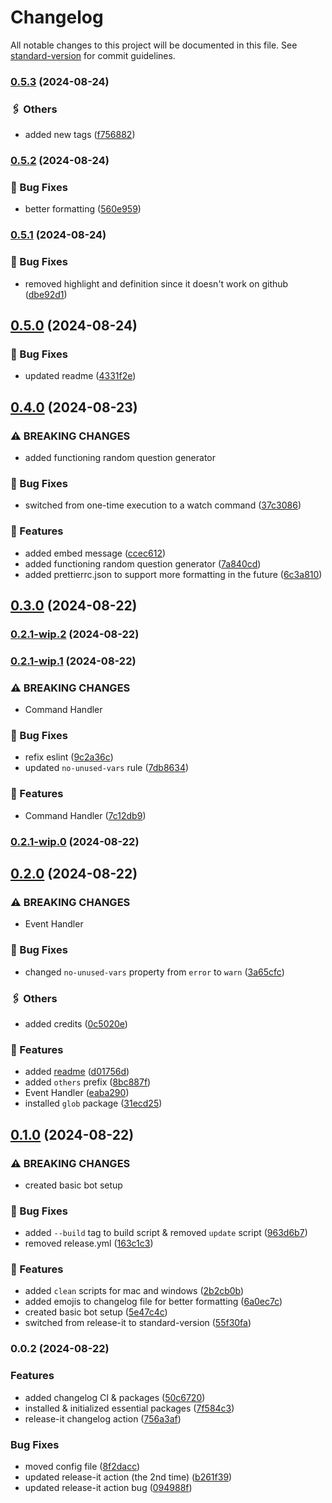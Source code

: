# Changelog

All notable changes to this project will be documented in this file. See [standard-version](https://github.com/conventional-changelog/standard-version) for commit guidelines.

### [0.5.3](https://github.com/haydenykh/SainsOrScienceBot/compare/v0.5.2...v0.5.3) (2024-08-24)


### 🖇️ Others

* added new tags ([f756882](https://github.com/haydenykh/SainsOrScienceBot/commit/f7568820808513a91d934a62a2f1ff3732c75bd8))

### [0.5.2](https://github.com/haydenykh/SainsOrScienceBot/compare/v0.5.1...v0.5.2) (2024-08-24)


### 🔧 Bug Fixes

* better formatting ([560e959](https://github.com/haydenykh/SainsOrScienceBot/commit/560e9599667e26678c7854579a08c8b86e960b43))

### [0.5.1](https://github.com/haydenykh/SainsOrScienceBot/compare/v0.5.0...v0.5.1) (2024-08-24)


### 🔧 Bug Fixes

* removed highlight and definition since it doesn't work on github ([dbe92d1](https://github.com/haydenykh/SainsOrScienceBot/commit/dbe92d10c6fe33ef70ac16204d3fb9efae2bb894))

## [0.5.0](https://github.com/haydenykh/SainsOrScienceBot/compare/v0.4.0...v0.5.0) (2024-08-24)


### 🔧 Bug Fixes

* updated readme ([4331f2e](https://github.com/haydenykh/SainsOrScienceBot/commit/4331f2e1f218be4227d899fd2e235ba9a440aeb6))

## [0.4.0](https://github.com/haydenykh/SainsOrScienceBot/compare/v0.3.0...v0.4.0) (2024-08-23)


### ⚠ BREAKING CHANGES

* added functioning random question generator

### 🔧 Bug Fixes

* switched from one-time execution to a watch command ([37c3086](https://github.com/haydenykh/SainsOrScienceBot/commit/37c3086f621c603145fc444667a5c481c50614bc))


### 🚀 Features

* added embed message ([ccec612](https://github.com/haydenykh/SainsOrScienceBot/commit/ccec612de9566d8c1bbc1851d1e9b5cc42d32631))
* added functioning random question generator ([7a840cd](https://github.com/haydenykh/SainsOrScienceBot/commit/7a840cdce4682ff7be1a94cb1bd3f04f14a4d1f7))
* added prettierrc.json to support more formatting in the future ([6c3a810](https://github.com/haydenykh/SainsOrScienceBot/commit/6c3a8104c95a54d2826a631cdbd861a08004461e))

## [0.3.0](https://github.com/haydenykh/SainsOrScienceBot/compare/v0.2.1-wip.2...v0.3.0) (2024-08-22)

### [0.2.1-wip.2](https://github.com/haydenykh/SainsOrScienceBot/compare/v0.2.1-wip.1...v0.2.1-wip.2) (2024-08-22)

### [0.2.1-wip.1](https://github.com/haydenykh/SainsOrScienceBot/compare/v0.2.1-wip.0...v0.2.1-wip.1) (2024-08-22)


### ⚠ BREAKING CHANGES

* Command Handler

### 🔧 Bug Fixes

* refix eslint ([9c2a36c](https://github.com/haydenykh/SainsOrScienceBot/commit/9c2a36cf90bcd822ff4eddc651fe87ede0d0fd47))
* updated `no-unused-vars` rule ([7db8634](https://github.com/haydenykh/SainsOrScienceBot/commit/7db8634b6ab3a7827f11e36f7ad6fa86e3007597))


### 🚀 Features

* Command Handler ([7c12db9](https://github.com/haydenykh/SainsOrScienceBot/commit/7c12db999901e253dc7f117ddb33430ff52b64cc))

### [0.2.1-wip.0](https://github.com/haydenykh/SainsOrScienceBot/compare/v0.2.0...v0.2.1-wip.0) (2024-08-22)

## [0.2.0](https://github.com/haydenykh/SainsOrScienceBot/compare/v0.1.0...v0.2.0) (2024-08-22)


### ⚠ BREAKING CHANGES

* Event Handler

### 🔧 Bug Fixes

* changed `no-unused-vars` property from `error` to `warn` ([3a65cfc](https://github.com/haydenykh/SainsOrScienceBot/commit/3a65cfc3793fe78dc499905799024e399fa88d4f))


### 🖇️ Others

* added credits ([0c5020e](https://github.com/haydenykh/SainsOrScienceBot/commit/0c5020e83a327e6cfd49de96a29e7b7ac83e068d))


### 🚀 Features

* added [readme](README.md) ([d01756d](https://github.com/haydenykh/SainsOrScienceBot/commit/d01756d94ca7b34f8c8f5780eec2d8e924064f86))
* added `others` prefix ([8bc887f](https://github.com/haydenykh/SainsOrScienceBot/commit/8bc887f909258161defd909a45c78d2031fb8010))
* Event Handler ([eaba290](https://github.com/haydenykh/SainsOrScienceBot/commit/eaba2902c372956b31d02c2e151d0065f4493e38))
* installed `glob` package ([31ecd25](https://github.com/haydenykh/SainsOrScienceBot/commit/31ecd25e2a09eb5650bd1d9f9cc98e8e60a3b757))

## [0.1.0](https://github.com/haydenykh/SainsOrScienceBot/compare/v0.0.2...v0.1.0) (2024-08-22)


### ⚠ BREAKING CHANGES

* created basic bot setup

### 🔧 Bug Fixes

* added `--build` tag to build script & removed `update` script ([963d6b7](https://github.com/haydenykh/SainsOrScienceBot/commit/963d6b72402c4701bd5c6eda5750280505490a5e))
* removed release.yml ([163c1c3](https://github.com/haydenykh/SainsOrScienceBot/commit/163c1c393905b3bff04eb729b4ceecf90df62774))


### 🚀 Features

* added `clean` scripts for mac and windows ([2b2cb0b](https://github.com/haydenykh/SainsOrScienceBot/commit/2b2cb0bd58cb5b6ab1aeecc68fef01886146f91f))
* added emojis to changelog file for better formatting ([6a0ec7c](https://github.com/haydenykh/SainsOrScienceBot/commit/6a0ec7c81473936339ea2d18341caddc7defe8d9))
* created basic bot setup ([5e47c4c](https://github.com/haydenykh/SainsOrScienceBot/commit/5e47c4c275e6ce64b83e6ee6f99bbd2d538fcf48))
* switched from release-it to standard-version ([55f30fa](https://github.com/haydenykh/SainsOrScienceBot/commit/55f30fa78603fb5b88aa2aa6a571da35f7900123))

### 0.0.2 (2024-08-22)


### Features

* added changelog CI & packages ([50c6720](https://github.com/haydenykh/SainsOrScienceBot/commit/50c67204801a4da1bed61e26a65263993fa0338c))
* installed & initialized essential packages ([7f584c3](https://github.com/haydenykh/SainsOrScienceBot/commit/7f584c3f4502795d74fe6b64520cb5b988dfab29))
* release-it changelog action ([756a3af](https://github.com/haydenykh/SainsOrScienceBot/commit/756a3af4cd50e04d9d6395bded1c7049444410cb))


### Bug Fixes

* moved config file ([8f2dacc](https://github.com/haydenykh/SainsOrScienceBot/commit/8f2dacc59f0d0ba58b84e4f9c4c8e724e3a7db3e))
* updated release-it action (the 2nd time) ([b261f39](https://github.com/haydenykh/SainsOrScienceBot/commit/b261f3971e92b2c2a11545c625a5dbf054c66568))
* updated release-it action bug ([094988f](https://github.com/haydenykh/SainsOrScienceBot/commit/094988f7960cc13751b6288c0d59566e1c7809e0))

